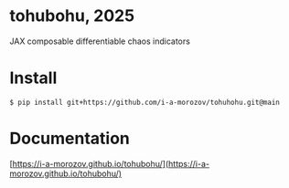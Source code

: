 # tohubohu, 2025

JAX composable differentiable chaos indicators 

# Install

```
$ pip install git+https://github.com/i-a-morozov/tohuhohu.git@main
```

# Documentation

[https://i-a-morozov.github.io/tohubohu/](https://i-a-morozov.github.io/tohubohu/)
